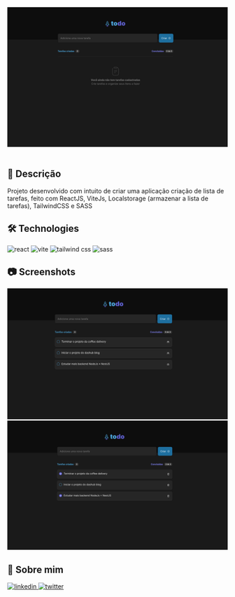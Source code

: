 <div align="center">
<img src="public/media/capa-TodoApp.png" alt="TodoApp"  />
</div>
<br />

## 📄 Descrição

Projeto desenvolvido com intuito de criar uma aplicação criação de lista de tarefas, feito com ReactJS, ViteJs, Localstorage (armazenar a lista de tarefas), TailwindCSS e SASS

## 🛠 Technologies

![react][react] ![vite][vite] ![tailwind css][tailwind] ![sass][sass]

## 📷 Screenshots

<img src="public/media/print1-TodoApp.png" alt="adicionando nova tarefa" />

<img src="public/media/print2-TodoApp.png" alt="historico de tarefas concluidas" />

## 🦾 Sobre mim

[
![linkedin](https://img.shields.io/badge/linkedin-0A66C2?style=for-the-badge&logo=linkedin&logoColor=white)
](https://www.linkedin.com/in/diogo-soares-993022180/)
[![twitter](https://img.shields.io/badge/twitter-1DA1F2?style=for-the-badge&logo=twitter&logoColor=white)](https://twitter.com/dioggosoares)


[react]: https://img.shields.io/badge/react%20js-1E4174?style=for-the-badge&logo=react&logoColor=white&labelColor=81D8F7

[vite]: https://img.shields.io/badge/vite%20js-1E4174?style=for-the-badge&logo=vite&logoColor=white&labelColor=FFD028

[sass]: https://img.shields.io/badge/sass-1E4174?style=for-the-badge&logo=sass&logoColor=white&labelColor=ff99c8

[tailwind]: https://img.shields.io/badge/tailwind%20css-1E4174?style=for-the-badge&logo=tailwindcss&logoColor=white&labelColor=0EA5E9